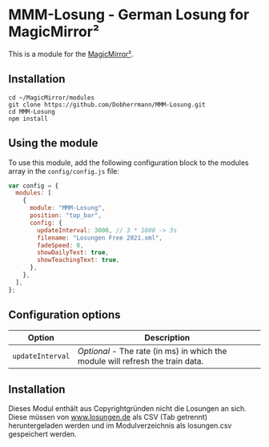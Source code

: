 # MMM-Losung - German Losung for MagicMirror²

This is a module for the [MagicMirror²](https://github.com/MichMich/MagicMirror/).

## Installation

```shell
cd ~/MagicMirror/modules
git clone https://github.com/Dobherrmann/MMM-Losung.git
cd MMM-Losung
npm install
```

## Using the module

To use this module, add the following configuration block to the modules array in the `config/config.js` file:

```js
var config = {
  modules: [
    {
      module: "MMM-Losung",
      position: "top_bar",
      config: {
        updateInterval: 3000, // 3 * 1000 -> 3s
        filename: "Losungen Free 2021.xml",
        fadeSpeed: 0,
        showDailyText: true,
        showTeachingText: true,
      },
    },
  ],
};
```
## Configuration options

| Option                | Description
|-----------------------|-----------
| `updateInterval` | *Optional* - The rate (in ms) in which the module will refresh the train data.


## Installation 
Dieses Modul enthält aus Copyrightgründen nicht die Losungen an sich. Diese müssen von www.losungen.de als CSV (Tab getrennt) heruntergeladen werden und im Modulverzeichnis als losungen.csv gespeichert werden.